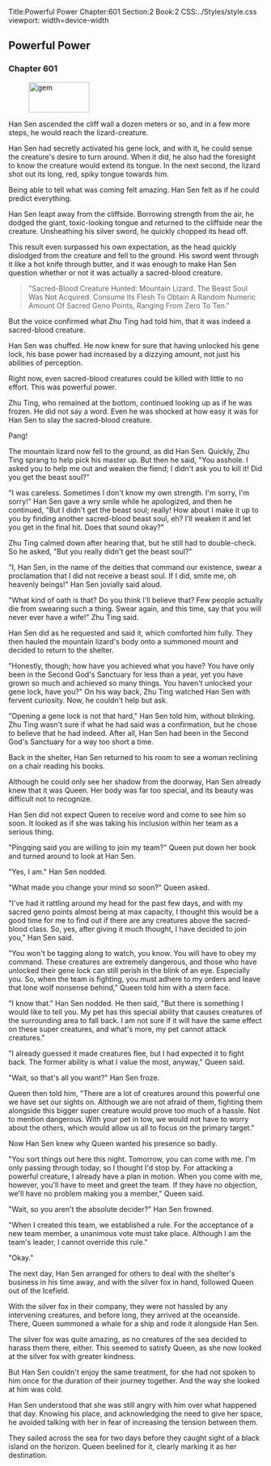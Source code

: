 Title:Powerful Power 
Chapter:601 
Section:2 
Book:2 
CSS:../Styles/style.css 
viewport: width=device-width
  
## Powerful Power
### Chapter 601
  
<figure>
	<img src="../Images/gem.gif" alt="gem" id="gem" width="120" height="60" />
</figure>
  

  
Han Sen ascended the cliff wall a dozen meters or so, and in a few more steps, he would reach the lizard-creature.

Han Sen had secretly activated his gene lock, and with it, he could sense the creature's desire to turn around. When it did, he also had the foresight to know the creature would extend its tongue. In the next second, the lizard shot out its long, red, spiky tongue towards him.

Being able to tell what was coming felt amazing. Han Sen felt as if he could predict everything.

Han Sen leapt away from the cliffside. Borrowing strength from the air, he dodged the giant, toxic-looking tongue and returned to the cliffside near the creature. Unsheathing his silver sword, he quickly chopped its head off.

This result even surpassed his own expectation, as the head quickly dislodged from the creature and fell to the ground. His sword went through it like a hot knife through butter, and it was enough to make Han Sen question whether or not it was actually a sacred-blood creature.

> "Sacred-Blood Creature Hunted: Mountain Lizard. The Beast Soul Was Not Acquired. Consume Its Flesh To Obtain A Random Numeric Amount Of Sacred Geno Points, Ranging From Zero To Ten."

But the voice confirmed what Zhu Ting had told him, that it was indeed a sacred-blood creature.

Han Sen was chuffed. He now knew for sure that having unlocked his gene lock, his base power had increased by a dizzying amount, not just his abilities of perception.

Right now, even sacred-blood creatures could be killed with little to no effort. This was powerful power.

Zhu Ting, who remained at the bottom, continued looking up as if he was frozen. He did not say a word. Even he was shocked at how easy it was for Han Sen to slay the sacred-blood creature.

Pang!

The mountain lizard now fell to the ground, as did Han Sen. Quickly, Zhu Ting sprang to help pick his master up. But then he said, "You asshole. I asked you to help me out and weaken the fiend; I didn't ask you to kill it! Did you get the beast soul?"

"I was careless. Sometimes I don't know my own strength. I'm sorry, I'm sorry!" Han Sen gave a wry smile while he apologized, and then he continued, "But I didn't get the beast soul; really! How about I make it up to you by finding another sacred-blood beast soul, eh? I'll weaken it and let you get in the final hit. Does that sound okay?"

Zhu Ting calmed down after hearing that, but he still had to double-check. So he asked, "But you really didn't get the beast soul?"

"I, Han Sen, in the name of the deities that command our existence, swear a proclamation that I did not receive a beast soul. If I did, smite me, oh heavenly beings!" Han Sen jovially said aloud.

"What kind of oath is that? Do you think I'll believe that? Few people actually die from swearing such a thing. Swear again, and this time, say that you will never ever have a wife!" Zhu Ting said.

Han Sen did as he requested and said it, which comforted him fully. They then hauled the mountain lizard's body onto a summoned mount and decided to return to the shelter.

"Honestly, though; how have you achieved what you have? You have only been in the Second God's Sanctuary for less than a year, yet you have grown so much and achieved so many things. You haven't unlocked your gene lock, have you?" On his way back, Zhu Ting watched Han Sen with fervent curiosity. Now, he couldn't help but ask.

"Opening a gene lock is not that hard," Han Sen told him, without blinking. Zhu Ting wasn't sure if what he had said was a confirmation, but he chose to believe that he had indeed. After all, Han Sen had been in the Second God's Sanctuary for a way too short a time.

Back in the shelter, Han Sen returned to his room to see a woman reclining on a chair reading his books.

Although he could only see her shadow from the doorway, Han Sen already knew that it was Queen. Her body was far too special, and its beauty was difficult not to recognize.

Han Sen did not expect Queen to receive word and come to see him so soon. It looked as if she was taking his inclusion within her team as a serious thing.

"Pingqing said you are willing to join my team?" Queen put down her book and turned around to look at Han Sen.

"Yes, I am." Han Sen nodded.

"What made you change your mind so soon?" Queen asked.

"I've had it rattling around my head for the past few days, and with my sacred geno points almost being at max capacity, I thought this would be a good time for me to find out if there are any creatures above the sacred-blood class. So, yes, after giving it much thought, I have decided to join you," Han Sen said.

"You won't be tagging along to watch, you know. You will have to obey my command. These creatures are extremely dangerous, and those who have unlocked their gene lock can still perish in the blink of an eye. Especially you. So, when the team is fighting, you must adhere to my orders and leave that lone wolf nonsense behind," Queen told him with a stern face.

"I know that." Han Sen nodded. He then said, "But there is something I would like to tell you. My pet has this special ability that causes creatures of the surrounding area to fall back. I am not sure if it will have the same effect on these super creatures, and what's more, my pet cannot attack creatures."

"I already guessed it made creatures flee, but I had expected it to fight back. The former ability is what I value the most, anyway," Queen said.

"Wait, so that's all you want?" Han Sen froze.

Queen then told him, "There are a lot of creatures around this powerful one we have set our sights on. Although we are not afraid of them, fighting them alongside this bigger super creature would prove too much of a hassle. Not to mention dangerous. With your pet in tow, we would not have to worry about the others, which would allow us all to focus on the primary target."

Now Han Sen knew why Queen wanted his presence so badly.

"You sort things out here this night. Tomorrow, you can come with me. I'm only passing through today, so I thought I'd stop by. For attacking a powerful creature, I already have a plan in motion. When you come with me, however, you'll have to meet and greet the team. If they have no objection, we'll have no problem making you a member," Queen said.

"Wait, so you aren't the absolute decider?" Han Sen frowned.

"When I created this team, we established a rule. For the acceptance of a new team member, a unanimous vote must take place. Although I am the team's leader, I cannot override this rule."

"Okay."

The next day, Han Sen arranged for others to deal with the shelter's business in his time away, and with the silver fox in hand, followed Queen out of the Icefield.

With the silver fox in their company, they were not hassled by any intervening creatures, and before long, they arrived at the oceanside. There, Queen summoned a whale for a ship and rode it alongside Han Sen.

The silver fox was quite amazing, as no creatures of the sea decided to harass them there, either. This seemed to satisfy Queen, as she now looked at the silver fox with greater kindness.

But Han Sen couldn't enjoy the same treatment, for she had not spoken to him once for the duration of their journey together. And the way she looked at him was cold.

Han Sen understood that she was still angry with him over what happened that day. Knowing his place, and acknowledging the need to give her space, he avoided talking with her in fear of increasing the tension between them.

They sailed across the sea for two days before they caught sight of a black island on the horizon. Queen beelined for it, clearly marking it as her destination.